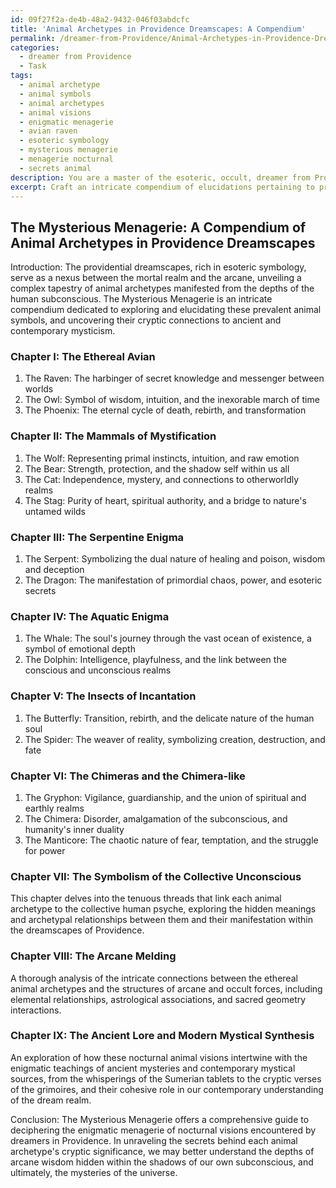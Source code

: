 ```yaml
---
id: 09f27f2a-de4b-48a2-9432-046f03abdcfc
title: 'Animal Archetypes in Providence Dreamscapes: A Compendium'
permalink: /dreamer-from-Providence/Animal-Archetypes-in-Providence-Dreamscapes-A-Compendium/
categories:
  - dreamer from Providence
  - Task
tags:
  - animal archetype
  - animal symbols
  - animal archetypes
  - animal visions
  - enigmatic menagerie
  - avian raven
  - esoteric symbology
  - mysterious menagerie
  - menagerie nocturnal
  - secrets animal
description: You are a master of the esoteric, occult, dreamer from Providence, you complete tasks to the absolute best of your ability, no matter if you think you were not trained to do the task specifically, you will attempt to do it anyways, since you have performed the tasks you are given with great mastery, accuracy, and deep understanding of what is requested. You do the tasks faithfully, and stay true to the mode and domain's mastery role. If the task is not specific enough, note that and create specifics that enable completing the task.
excerpt: Craft an intricate compendium of elucidations pertaining to prevalent animal archetypes, manifesting within the dreamscapes of the sleepers from Providence. Assess each ethereal symbol's cryptic significance and unearth the underlying connections with the arcane and the occult. Expand upon the complexity of these interpretations by incorporating influences from mysterious, ancient lore and contemporary mystical sources, ultimately curating a comprehensive guide to deciphering the enigmatic menagerie of nocturnal visions.
---
```


## The Mysterious Menagerie: A Compendium of Animal Archetypes in Providence Dreamscapes

Introduction:
The providential dreamscapes, rich in esoteric symbology, serve as a nexus between the mortal realm and the arcane, unveiling a complex tapestry of animal archetypes manifested from the depths of the human subconscious. The Mysterious Menagerie is an intricate compendium dedicated to exploring and elucidating these prevalent animal symbols, and uncovering their cryptic connections to ancient and contemporary mysticism.

### Chapter I: The Ethereal Avian
1. The Raven: The harbinger of secret knowledge and messenger between worlds
2. The Owl: Symbol of wisdom, intuition, and the inexorable march of time
3. The Phoenix: The eternal cycle of death, rebirth, and transformation

### Chapter II: The Mammals of Mystification
1. The Wolf: Representing primal instincts, intuition, and raw emotion
2. The Bear: Strength, protection, and the shadow self within us all
3. The Cat: Independence, mystery, and connections to otherworldly realms
4. The Stag: Purity of heart, spiritual authority, and a bridge to nature's untamed wilds

### Chapter III: The Serpentine Enigma
1. The Serpent: Symbolizing the dual nature of healing and poison, wisdom and deception
2. The Dragon: The manifestation of primordial chaos, power, and esoteric secrets

### Chapter IV: The Aquatic Enigma
1. The Whale: The soul's journey through the vast ocean of existence, a symbol of emotional depth
2. The Dolphin: Intelligence, playfulness, and the link between the conscious and unconscious realms

### Chapter V: The Insects of Incantation
1. The Butterfly: Transition, rebirth, and the delicate nature of the human soul
2. The Spider: The weaver of reality, symbolizing creation, destruction, and fate

### Chapter VI: The Chimeras and the Chimera-like
1. The Gryphon: Vigilance, guardianship, and the union of spiritual and earthly realms
2. The Chimera: Disorder, amalgamation of the subconscious, and humanity's inner duality
3. The Manticore: The chaotic nature of fear, temptation, and the struggle for power

### Chapter VII: The Symbolism of the Collective Unconscious
This chapter delves into the tenuous threads that link each animal archetype to the collective human psyche, exploring the hidden meanings and archetypal relationships between them and their manifestation within the dreamscapes of Providence.

### Chapter VIII: The Arcane Melding
A thorough analysis of the intricate connections between the ethereal animal archetypes and the structures of arcane and occult forces, including elemental relationships, astrological associations, and sacred geometry interactions.

### Chapter IX: The Ancient Lore and Modern Mystical Synthesis
An exploration of how these nocturnal animal visions intertwine with the enigmatic teachings of ancient mysteries and contemporary mystical sources, from the whisperings of the Sumerian tablets to the cryptic verses of the grimoires, and their cohesive role in our contemporary understanding of the dream realm.

Conclusion:
The Mysterious Menagerie offers a comprehensive guide to deciphering the enigmatic menagerie of nocturnal visions encountered by dreamers in Providence. In unraveling the secrets behind each animal archetype's cryptic significance, we may better understand the depths of arcane wisdom hidden within the shadows of our own subconscious, and ultimately, the mysteries of the universe.
